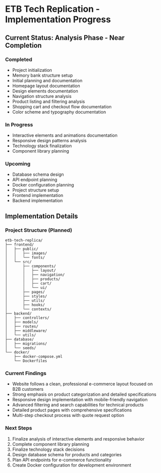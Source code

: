 # ETB Tech Replication - Implementation Progress

## Current Status: Analysis Phase - Near Completion

### Completed
- Project initialization
- Memory bank structure setup
- Initial planning and documentation
- Homepage layout documentation
- Design elements documentation
- Navigation structure analysis
- Product listing and filtering analysis
- Shopping cart and checkout flow documentation
- Color scheme and typography documentation

### In Progress
- Interactive elements and animations documentation
- Responsive design patterns analysis
- Technology stack finalization
- Component library planning

### Upcoming
- Database schema design
- API endpoint planning
- Docker configuration planning
- Project structure setup
- Frontend implementation
- Backend implementation

## Implementation Details

### Project Structure (Planned)
```
etb-tech-replica/
├── frontend/
│   ├── public/
│   │   ├── images/
│   │   └── fonts/
│   └── src/
│       ├── components/
│       │   ├── layout/
│       │   ├── navigation/
│       │   ├── products/
│       │   ├── cart/
│       │   └── ui/
│       ├── pages/
│       ├── styles/
│       ├── utils/
│       ├── hooks/
│       └── contexts/
├── backend/
│   ├── controllers/
│   ├── models/
│   ├── routes/
│   ├── middleware/
│   └── utils/
├── database/
│   ├── migrations/
│   └── seeds/
└── docker/
    ├── docker-compose.yml
    └── Dockerfiles
```

### Current Findings
- Website follows a clean, professional e-commerce layout focused on B2B customers
- Strong emphasis on product categorization and detailed specifications
- Responsive design implementation with mobile-friendly navigation
- Advanced filtering and search capabilities for technical products
- Detailed product pages with comprehensive specifications
- Multi-step checkout process with quote request option

### Next Steps
1. Finalize analysis of interactive elements and responsive behavior
2. Complete component library planning
3. Finalize technology stack decisions
4. Design database schema for products and categories
5. Plan API endpoints for e-commerce functionality
6. Create Docker configuration for development environment 